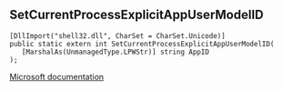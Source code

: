## SetCurrentProcessExplicitAppUserModelID

```
[DllImport("shell32.dll", CharSet = CharSet.Unicode)]
public static extern int SetCurrentProcessExplicitAppUserModelID(
   [MarshalAs(UnmanagedType.LPWStr)] string AppID
);
```

[Microsoft documentation](https://docs.microsoft.com/en-us/windows/win32/api/shobjidl_core/nf-shobjidl_core-icurrentprocesssetexplicitappusermodelid)
